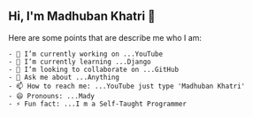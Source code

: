 ## Hi, I'm Madhuban Khatri 👋

Here are some points that are describe me who I am:
```
- 🔭 I’m currently working on ...YouTube
- 🌱 I’m currently learning ...Django
- 👯 I’m looking to collaborate on ...GitHub
- 💬 Ask me about ...Anything
- 📫 How to reach me: ...YouTube just type 'Madhuban Khatri'
- 😄 Pronouns: ...Mady
- ⚡ Fun fact: ...I m a Self-Taught Programmer
```
